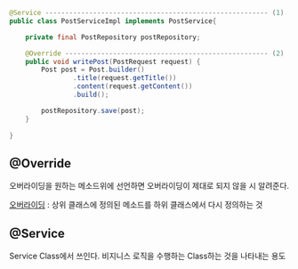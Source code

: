 ```java
@Service -------------------------------------------------------- (1)
public class PostServiceImpl implements PostService{

    private final PostRepository postRepository;

    @Override --------------------------------------------------- (2)
    public void writePost(PostRequest request) {
        Post post = Post.builder()
                .title(request.getTitle())
                .content(request.getContent())
                .build();

        postRepository.save(post);
    }
    
}
```



## @Override

오버라이딩을 원하는 메소드위에 선언하면 오버라이딩이 제대로 되지 않을 시 알려준다.

[오버라이딩](https://github.com/chlgml/Backend_study/blob/master/java/OOP.md#4-%EB%8B%A4%ED%98%95%EC%84%B1) : 상위 클래스에 정의된 메소드를 하위 클래스에서 다시 정의하는 것



## @Service

Service Class에서 쓰인다. 비지니스 로직을 수행하는 Class하는 것을 나타내는 용도